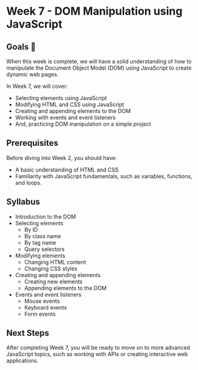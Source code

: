 # Week 7 - DOM Manipulation using JavaScript
## Goals 🌟
When this week is complete, we will have a solid understanding of how to manipulate the Document Object Model (DOM) using JavaScript to create dynamic web pages.

In Week 7, we will cover:

- Selecting elements using JavaScript
- Modifying HTML and CSS using JavaScript
- Creating and appending elements to the DOM
- Working with events and event listeners
- And, practicing DOM manipulation on a simple project

## Prerequisites
Before diving into Week 2, you should have:

- A basic understanding of HTML and CSS
- Familiarity with JavaScript fundamentals, such as variables, functions, and loops.

## Syllabus
- Introduction to the DOM
- Selecting elements
    - By ID
    - By class name
    - By tag name
    - Query selectors
- Modifying elements
    - Changing HTML content
    - Changing CSS styles
- Creating and appending elements
    - Creating new elements
    - Appending elements to the DOM
- Events and event listeners
    - Mouse events
    - Keyboard events
    - Form events

## Next Steps
After completing Week 7, you will be ready to move on to more advanced JavaScript topics, such as working with APIs or creating interactive web applications. 